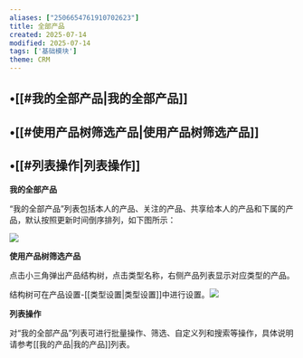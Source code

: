 ```yaml
---
aliases: ["2506654761910702623"]
title: 全部产品
created: 2025-07-14
modified: 2025-07-14
tags: ['基础模块']
theme: CRM
---
```


## •[[#我的全部产品|我的全部产品]]

## •[[#使用产品树筛选产品|使用产品树筛选产品]]

## •[[#列表操作|列表操作]]

**我的全部产品**

“我的全部产品”列表包括本人的产品、关注的产品、共享给本人的产品和下属的产品，默认按照更新时间倒序排列，如下图所示：

![](2a5966932e149e6aaa6b65d47c0cfa77.jpg)

**使用产品树筛选产品**

点击小三角弹出产品结构树，点击类型名称，右侧产品列表显示对应类型的产品。

结构树可在产品设置-[[类型设置|类型设置]]中进行设置。![](17d7952003253c53142fedbd36218bcd.jpg)

**列表操作**

对“我的全部产品”列表可进行批量操作、筛选、自定义列和搜索等操作，具体说明请参考[[我的产品|我的产品]]列表。